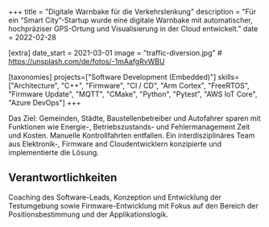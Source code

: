 +++
title = "Digitale Warnbake für die Verkehrslenkung"
description = "Für ein “Smart City”-Startup wurde eine digitale Warnbake mit automatischer, hochpräziser GPS-Ortung und Visualisierung in der Cloud entwickelt."
date = 2022-02-28

[extra]
date_start = 2021-03-01
image = "traffic-diversion.jpg" # https://unsplash.com/de/fotos/-1mAafgRvWBU

[taxonomies]
projects=["Software Development (Embedded)"]
skills=["Architecture", "C++", "Firmware",  "CI / CD", "Arm Cortex", "FreeRTOS", "Firmware Update", "MQTT", "CMake", "Python", "Pytest", "AWS IoT Core", "Azure DevOps"]
+++

Das Ziel: Gemeinden, Städte, Baustellenbetreiber und Autofahrer sparen mit Funktionen wie Energie-, Betriebszustands- und Fehlermanagement Zeit und Kosten. Manuelle Kontrollfahrten entfallen. Ein interdisziplinäres Team aus Elektronik-, Firmware and Cloudentwicklern konzipierte und implementierte die Lösung.

## Verantwortlichkeiten

Coaching des Software-Leads, Konzeption und Entwicklung der Testumgebung sowie Firmware-Entwicklung mit Fokus auf den Bereich der Positionsbestimmung und der Applikationslogik.
